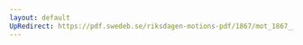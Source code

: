 ```yaml
---
layout: default
UpRedirect: https://pdf.swedeb.se/riksdagen-motions-pdf/1867/mot_1867__fk__00028/mot_1867__fk__00028_002.pdf
---
```

